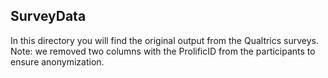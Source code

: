 ## SurveyData

In this directory you will find the original output from the Qualtrics surveys. 
Note: we removed two columns with the ProlificID from the participants to ensure anonymization.
